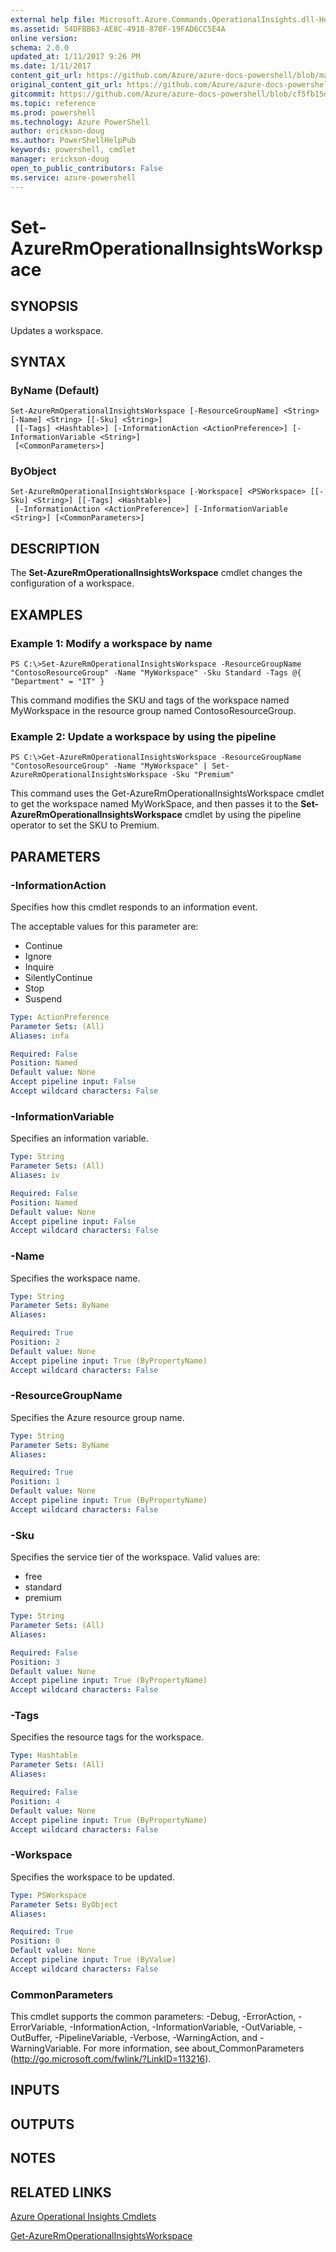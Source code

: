 ```yaml
---
external help file: Microsoft.Azure.Commands.OperationalInsights.dll-Help.xml
ms.assetid: 54DFBB63-AE8C-4918-870F-19FAD6CC5E4A
online version: 
schema: 2.0.0
updated_at: 1/11/2017 9:26 PM
ms.date: 1/11/2017
content_git_url: https://github.com/Azure/azure-docs-powershell/blob/master/azureps-cmdlets-docs/ResourceManager/AzureRM.OperationalInsights/v2.4.0/Set-AzureRmOperationalInsightsWorkspace.md
original_content_git_url: https://github.com/Azure/azure-docs-powershell/blob/master/azureps-cmdlets-docs/ResourceManager/AzureRM.OperationalInsights/v2.4.0/Set-AzureRmOperationalInsightsWorkspace.md
gitcommit: https://github.com/Azure/azure-docs-powershell/blob/cf5fb15dcd1fe2c86458f47e1a11dc88817021fc/azureps-cmdlets-docs/ResourceManager/AzureRM.OperationalInsights/v2.4.0/Set-AzureRmOperationalInsightsWorkspace.md
ms.topic: reference
ms.prod: powershell
ms.technology: Azure PowerShell
author: erickson-doug
ms.author: PowerShellHelpPub
keywords: powershell, cmdlet
manager: erickson-doug
open_to_public_contributors: False
ms.service: azure-powershell
---
```


# Set-AzureRmOperationalInsightsWorkspace

## SYNOPSIS
Updates a workspace.

## SYNTAX

### ByName (Default)
```
Set-AzureRmOperationalInsightsWorkspace [-ResourceGroupName] <String> [-Name] <String> [[-Sku] <String>]
 [[-Tags] <Hashtable>] [-InformationAction <ActionPreference>] [-InformationVariable <String>]
 [<CommonParameters>]
```

### ByObject
```
Set-AzureRmOperationalInsightsWorkspace [-Workspace] <PSWorkspace> [[-Sku] <String>] [[-Tags] <Hashtable>]
 [-InformationAction <ActionPreference>] [-InformationVariable <String>] [<CommonParameters>]
```

## DESCRIPTION
The **Set-AzureRmOperationalInsightsWorkspace** cmdlet changes the configuration of a workspace.

## EXAMPLES

### Example 1: Modify a workspace by name
```
PS C:\>Set-AzureRmOperationalInsightsWorkspace -ResourceGroupName "ContosoResourceGroup" -Name "MyWorkspace" -Sku Standard -Tags @{ "Department" = "IT" }
```

This command modifies the SKU and tags of the workspace named MyWorkspace in the resource group named ContosoResourceGroup.

### Example 2: Update a workspace by using the pipeline
```
PS C:\>Get-AzureRmOperationalInsightsWorkspace -ResourceGroupName "ContosoResourceGroup" -Name "MyWorkspace" | Set-AzureRmOperationalInsightsWorkspace -Sku "Premium"
```

This command uses the Get-AzureRmOperationalInsightsWorkspace cmdlet to get the workspace named MyWorkSpace, and then passes it to the **Set-AzureRmOperationalInsightsWorkspace** cmdlet by using the pipeline operator to set the SKU to Premium.

## PARAMETERS

### -InformationAction
Specifies how this cmdlet responds to an information event.

The acceptable values for this parameter are:

- Continue
- Ignore
- Inquire
- SilentlyContinue
- Stop
- Suspend

```yaml
Type: ActionPreference
Parameter Sets: (All)
Aliases: infa

Required: False
Position: Named
Default value: None
Accept pipeline input: False
Accept wildcard characters: False
```

### -InformationVariable
Specifies an information variable.

```yaml
Type: String
Parameter Sets: (All)
Aliases: iv

Required: False
Position: Named
Default value: None
Accept pipeline input: False
Accept wildcard characters: False
```

### -Name
Specifies the workspace name.

```yaml
Type: String
Parameter Sets: ByName
Aliases: 

Required: True
Position: 2
Default value: None
Accept pipeline input: True (ByPropertyName)
Accept wildcard characters: False
```

### -ResourceGroupName
Specifies the Azure resource group name.

```yaml
Type: String
Parameter Sets: ByName
Aliases: 

Required: True
Position: 1
Default value: None
Accept pipeline input: True (ByPropertyName)
Accept wildcard characters: False
```

### -Sku
Specifies the service tier of the workspace.
Valid values are: 

- free
- standard
- premium

```yaml
Type: String
Parameter Sets: (All)
Aliases: 

Required: False
Position: 3
Default value: None
Accept pipeline input: True (ByPropertyName)
Accept wildcard characters: False
```

### -Tags
Specifies the resource tags for the workspace.

```yaml
Type: Hashtable
Parameter Sets: (All)
Aliases: 

Required: False
Position: 4
Default value: None
Accept pipeline input: True (ByPropertyName)
Accept wildcard characters: False
```

### -Workspace
Specifies the workspace to be updated.

```yaml
Type: PSWorkspace
Parameter Sets: ByObject
Aliases: 

Required: True
Position: 0
Default value: None
Accept pipeline input: True (ByValue)
Accept wildcard characters: False
```

### CommonParameters
This cmdlet supports the common parameters: -Debug, -ErrorAction, -ErrorVariable, -InformationAction, -InformationVariable, -OutVariable, -OutBuffer, -PipelineVariable, -Verbose, -WarningAction, and -WarningVariable. For more information, see about_CommonParameters (http://go.microsoft.com/fwlink/?LinkID=113216).

## INPUTS

## OUTPUTS

## NOTES

## RELATED LINKS

[Azure Operational Insights Cmdlets](xref:ResourceManager/AzureRM.OperationalInsights/v2.4.0/AzureRM.OperationalInsights.md)

[Get-AzureRmOperationalInsightsWorkspace](xref:ResourceManager/AzureRM.OperationalInsights/v2.4.0/Get-AzureRmOperationalInsightsWorkspace.md)


